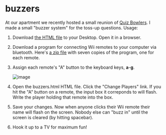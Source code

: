 buzzers
=======

At our apartment we recently hosted a small reunion of [Quiz Bowlers](http://en.wikipedia.org/wiki/Quiz_bowl). I made a small "buzzer system" for the toss-up questions. Usage:

1. Download [the HTML file](https://raw.github.com/jsomers/buzzers/master/buzzers.html) to your Desktop. Open it in a browser.

2. Download a program for connecting Wii remotes to your computer via bluetooth. Here's [a zip file](https://s3.amazonaws.com/jsomers/darwiin_remotes.zip) with seven copies of the program, one for each remote.

3. Assign each remote's "A" button to the keyboard keys, **a**-**g**.

	![image](https://dl.dropbox.com/u/4427/screenshots/2013-05-22_1820.png)

4. Open the buzzers.html HTML file. Click the "Change Players" link. If you hit the "A" button on a remote, the input box it correponds to will flash. Write the player holding that remote into the box.

5. Save your changes. Now when anyone clicks their Wii remote their name will flash on the screen. Nobody else can "buzz in" until the screen is cleared (by hitting spacebar).

6. Hook it up to a TV for maximum fun!